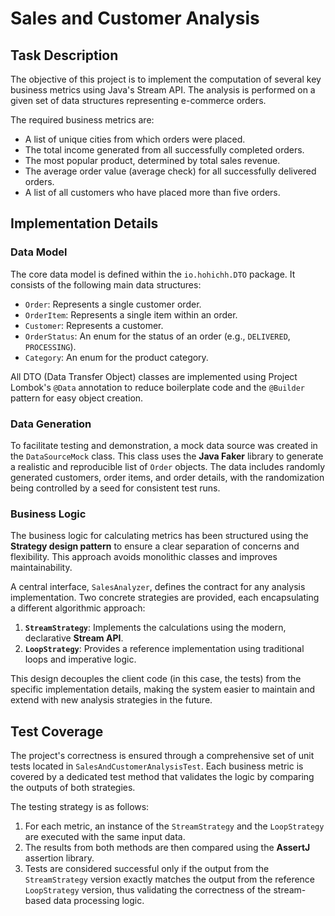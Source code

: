 # Sales and Customer Analysis

## Task Description

The objective of this project is to implement the computation of several key business metrics using Java's Stream API. The analysis is performed on a given set of data structures representing e-commerce orders.

The required business metrics are:
- A list of unique cities from which orders were placed.
- The total income generated from all successfully completed orders.
- The most popular product, determined by total sales revenue.
- The average order value (average check) for all successfully delivered orders.
- A list of all customers who have placed more than five orders.

## Implementation Details

### Data Model

The core data model is defined within the `io.hohichh.DTO` package. It consists of the following main data structures:

-   `Order`: Represents a single customer order.
-   `OrderItem`: Represents a single item within an order.
-   `Customer`: Represents a customer.
-   `OrderStatus`: An enum for the status of an order (e.g., `DELIVERED`, `PROCESSING`).
-   `Category`: An enum for the product category.

All DTO (Data Transfer Object) classes are implemented using Project Lombok's `@Data` annotation to reduce boilerplate code and the `@Builder` pattern for easy object creation.

### Data Generation

To facilitate testing and demonstration, a mock data source was created in the `DataSourceMock` class. This class uses the **Java Faker** library to generate a realistic and reproducible list of `Order` objects. The data includes randomly generated customers, order items, and order details, with the randomization being controlled by a seed for consistent test runs.

### Business Logic

The business logic for calculating metrics has been structured using the **Strategy design pattern** to ensure a clear separation of concerns and flexibility. This approach avoids monolithic classes and improves maintainability.

A central interface, `SalesAnalyzer`, defines the contract for any analysis implementation. Two concrete strategies are provided, each encapsulating a different algorithmic approach:
1.  **`StreamStrategy`**: Implements the calculations using the modern, declarative **Stream API**.
2.  **`LoopStrategy`**: Provides a reference implementation using traditional loops and imperative logic.

This design decouples the client code (in this case, the tests) from the specific implementation details, making the system easier to maintain and extend with new analysis strategies in the future.

## Test Coverage

The project's correctness is ensured through a comprehensive set of unit tests located in `SalesAndCustomerAnalysisTest`. Each business metric is covered by a dedicated test method that validates the logic by comparing the outputs of both strategies.

The testing strategy is as follows:
1.  For each metric, an instance of the `StreamStrategy` and the `LoopStrategy` are executed with the same input data.
2.  The results from both methods are then compared using the **AssertJ** assertion library.
3.  Tests are considered successful only if the output from the `StreamStrategy` version exactly matches the output from the reference `LoopStrategy` version, thus validating the correctness of the stream-based data processing logic.